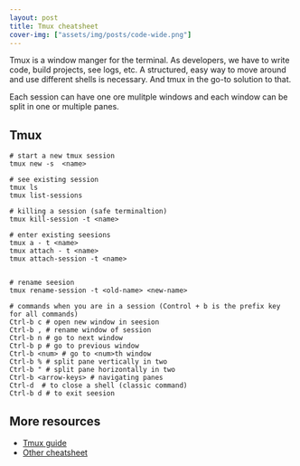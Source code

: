 ```yaml
---
layout: post
title: Tmux cheatsheet
cover-img: ["assets/img/posts/code-wide.png"]
---
```


<!-- # Tmux Cheatsheet -->

Tmux is a window manger for the terminal. 
As developers, we have to write code, build projects, see logs, etc.
A structured, easy way to move around and use different shells is necessary.
And tmux in the go-to solution to that.

Each session can have one ore mulitple windows and each window can be split in one or multiple panes.

## Tmux

```
# start a new tmux session 
tmux new -s  <name>

# see existing session
tmux ls
tmux list-sessions

# killing a session (safe terminaltion)
tmux kill-session -t <name>

# enter existing seesions
tmux a - t <name>
tmux attach - t <name>
tmux attach-session -t <name>


# rename seesion
tmux rename-session -t <old-name> <new-name>

# commands when you are in a session (Control + b is the prefix key for all commands)
Ctrl-b c # open new window in seesion
Ctrl-b , # rename window of session
Ctrl-b n # go to next window
Ctrl-b p # go to previous window
Ctrl-b <num> # go to <num>th window
Ctrl-b % # split pane vertically in two
Ctrl-b " # split pane horizontally in two
Ctrl-b <arrow-keys> # navigating panes
Ctrl-d  # to close a shell (classic command)
Ctrl-b d # to exit seesion
```

## More resources

* [Tmux guide](
https://www.hamvocke.com/blog/a-quick-and-easy-guide-to-tmux/)
* [Other cheatsheet](
https://tmuxcheatsheet.com/)

